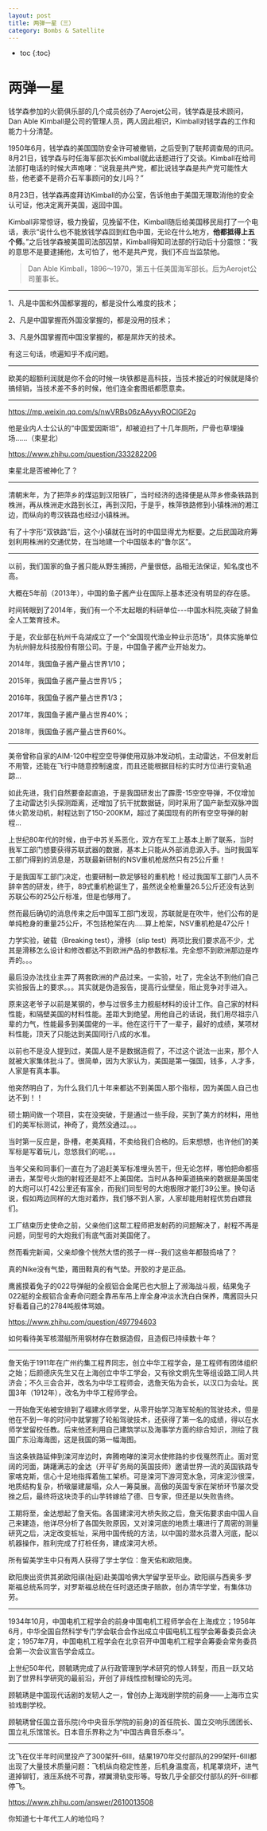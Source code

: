 ```yaml
---
layout: post
title: 两弹一星（三）
category: Bombs & Satellite 
---
```


* toc
{:toc}

# 两弹一星

钱学森参加的火箭俱乐部的几个成员创办了Aerojet公司，钱学森是技术顾问，Dan Able Kimball是公司的管理人员，两人因此相识，Kimball对钱学森的工作和能力十分清楚。

1950年6月，钱学森的美国国防安全许可被撤销，之后受到了联邦调查局的讯问。8月21日，钱学森与时任海军部次长Kimball就此话题进行了交谈。Kimball在给司法部打电话的时候大声咆哮：“说我是共产党，都比说钱学森是共产党可能性大些，他老婆不是蒋介石军事顾问的女儿吗？”

8月23日，钱学森再度拜访Kimball的办公室，告诉他由于美国无理取消他的安全认可证，他决定离开美国，返回中国。

Kimball非常惊讶，极力挽留，见挽留不住，Kimball随后给美国移民局打了一个电话，表示“说什么也不能放钱学森回到红色中国，无论在什么地方，**他都抵得上五个师**。”之后钱学森被美国司法部囚禁，Kimball得知司法部的行动后十分震惊：“我的意思不是要逮捕他，太可怕了，他不是共产党，我们不应当监禁他。

>Dan Able Kimball，1896～1970，第五十任美国海军部长。后为Aerojet公司董事长。

---

1、凡是中国和外国都掌握的，都是没什么难度的技术；

2、凡是中国掌握而外国没掌握的，都是没用的技术；

3、凡是外国掌握而中国没掌握的，都是屌炸天的技术。

有这三句话，喷遍知乎不成问题。

---

欧美的超额利润就是你不会的时候一块铁都是高科技，当技术接近的时候就是降价搞倾销，当技术差不多的时候，他们连全套图纸都愿意卖。

---

https://mp.weixin.qq.com/s/nwVRBs06zAAyyvROClGE2g

他是业内人士公认的“中国爱因斯坦”，却被迫扫了十几年厕所，尸骨也草埋操场……（束星北）

https://www.zhihu.com/question/333282206

束星北是否被神化了？

---

清朝末年，为了把萍乡的煤运到汉阳铁厂，当时经济的选择便是从萍乡修条铁路到株洲，再从株洲走水路到长江，再到汉阳，于是乎，株萍铁路修到小镇株洲的湘江边，而纵向的粤汉铁路也经过小镇株洲。

有了十字形“双铁路”后，这个小镇就在当时的中国显得尤为枢要。之后民国政府筹划利用株洲的交通优势，在当地建一个中国版本的“鲁尔区”。

---

以前，我们国家的鱼子酱只能从野生捕捞，产量很低，品相无法保证，知名度也不高。

大概在5年前（2013年），中国的鱼子酱产业在国际上基本还没有明显的存在感。

时间转眼到了2014年，我们有一个不太起眼的科研单位---中国水科院,突破了鲟鱼全人工繁育技术。

于是，农业部在杭州千岛湖成立了一个“全国现代渔业种业示范场”，具体实施单位为杭州鲟龙科技股份有限公司。于是，中国鱼子酱产业开始发力。

2014年，我国鱼子酱产量占世界1/10；

2015年，我国鱼子酱产量占世界1/5；

2016年，我国鱼子酱产量占世界1/3；

2017年，我国鱼子酱产量占世界40%；

2018年，我国鱼子酱产量占世界60%。

---

美帝曾称自家的AIM-120中程空空导弹使用双脉冲发动机，主动雷达，不但发射后不用管，还能在飞行中随意控制速度，而且还能根据目标的实时方位进行变轨追踪...

如此先进，我们自然要奋起直追，于是我国研发出了霹雳-15空空导弹，不仅增加了主动雷达引头探测距离，还增加了抗干扰数据链，同时采用了国产新型双脉冲固体火箭发动机，射程达到了150-200KM，超过了美国现有的所有空空导弹的射程...

上世纪80年代的时候，由于中苏关系恶化，双方在军工上基本上断了联系，当时我军工部门想要获得苏联武器的数据，基本上只能从外部消息源入手。当时我国军工部门得到的消息是，苏联最新研制的NSV重机枪居然只有25公斤重！

于是我国军工部门决定，也要研制一款足够轻的重机枪！经过我国军工部门人员不辞辛苦的研发，终于，89式重机枪诞生了，虽然说全枪重量26.5公斤还没有达到苏联公布的25公斤标准，但是也够用了。

然而最后确切的消息传来之后中国军工部门发现，苏联就是在吹牛，他们公布的是单纯枪身的重量25公斤，不包括枪架在内.....算上枪架，NSV重机枪是47公斤！

力学实验，破载（Breaking test），滑移（slip test）两项比我们要求高不少，尤其是滑移怎么设计和修改都达不到欧洲产品的参数标准。完全想不到欧洲那边是咋弄的。。。

最后没办法找业主弄了两套欧洲的产品过来。一实验，吐了，完全达不到他们自己实验报告上的要求。。。其实就是伪造报告，提高行业壁垒，阻止竞争对手进入。

原来这老爷子以前是某钢的，参与过很多主力舰艇材料的设计工作。自己家的材料性能，和隔壁美国的材料性能。差距大到绝望。用他自己的话说，我们用尽祖宗八辈的力气，性能最多到美国佬的一半。他在这行干了一辈子，最好的成绩，某项材料性能，顶天了只能达到美国同行八成的水准。

以前也不是没人提到过，美国人是不是数据造假了，不过这个说法一出来，那个人就被大家集体批斗了。很简单，因为大家认为，美国是第一强国，钱多，人才多，人家是有真本事。

他突然明白了，为什么我们几十年来都达不到美国人那个指标，因为美国人自己也达不到！！

硕士期间做一个项目，实在没突破，于是通过一些手段，买到了美方的材料，用他们的美军标测试，神奇了，竟然没通过。。。

当时第一反应是，卧槽，老美真精，不卖给我们合格的。后来想想，也许他们的美军标是写着玩儿，忽悠我们的呢。。。

当年父亲和同事们一直在为了追赶美军标准埋头苦干，但无论怎样，哪怕把命都搭进去，某型号火炮的射程还是赶不上美国佬。当时从各种渠道搞来的数据是美国佬的大炮可以打42公里还有富余，而我们同型号的大炮极限才能打39公里。换句话说，假如两边同样的大炮对着炸，我们够不到人家，人家却能用射程优势白嫖我们。

工厂结束历史使命之前，父亲他们这帮工程师把发射药的问题解决了，射程不再是问题，同型号的大炮我们有底气面对美国佬了。

然而看完新闻，父亲却像个恍然大悟的孩子一样--我们这些年都鼓捣啥了？

真的Nike没有气垫，莆田鞋真的有气垫。开胶的才是正品。

鹰酱摸着兔子的022导弹艇的全舰铝合金尾巴也大胆上了濒海战斗舰，结果兔子022艇的全舰铝合金寿命问题全靠吊车吊上岸全身冲淡水洗白白保养，鹰酱回头只好看着自己的2784吨舰体骂娘。

https://www.zhihu.com/question/497794603

如何看待美军核潜艇所用钢材存在数据造假，且造假已持续数十年？

---

詹天佑于1911年在广州约集工程界同志，创立中华工程学会，是工程师有团体组织之始；后颜德庆先生又在上海创立中华工学会，又有徐文炯先生等组设路工同人共济会；不久三会合并，改名为中华工程师会，选詹天佑为会长，以汉口为会址。民国3年（1912年），改名为中华工程师学会。

一开始詹天佑被安排到了福建水师学堂，从零开始学习海军轮船的驾驶技术，但是他在不到一年的时问中就掌握了轮船驾驶技术，还获得了第一名的成绩，得以在水师学堂留校任教。后来他还利用自己建筑学以及海事学方面的综合知识，测绘了我国广东沿海海图，这是我国的第一幅海图。

当这条铁路延伸到滦河岸边时，奔腾咆哮的滦河水使修路的步伐戛然而止。面对宽阔的河面，踌躇满志的金达（开平矿务局的英国技师）邀请世界一流的英国铁路专家喀克斯，信心十足地指挥着施工架桥。可是滦河下游河宽水急，河床泥沙很深，地质结构复杂，桥墩屡建屡塌，众人一筹莫展。高傲的英国专家在架桥环节屡次受挫之后，最终将这块烫手的山芋转嫁给了德、日专家，但还是以失败告终。

工期将至，金达想起了詹天佑。各国建滦河大桥失败之后，詹天佑要求由中国人自己来建造，他详尽分析了各国失败原因，又对滦河底的地质土壤进行了周密的测量研究之后，决定改变桩址，采用中国传统的方法，以中国的潜水员潜入河底，配以机器操作，胜利完成了打桩任务，建成滦河大桥。

所有留美学生中只有两人获得了学士学位：詹天佑和欧阳庚。

欧阳庚出资供其弟欧阳祺(祉庭)赴美国哈佛大学留学至毕业。欧阳祺与西奥多·罗斯福总统系同学，对罗斯福总统在任时退还庚子赔款，创办清华学堂，有集体功劳。

---

1934年10月，中国电机工程学会的前身中国电机工程师学会在上海成立；1956年6月，中华全国自然科学专门学会联合会作出成立中国电机工程学会筹备委员会决定；1957年7月，中国电机工程学会在北京召开中国电机工程学会筹委会常务委员会第一次会议宣告学会成立。

上世纪50年代，顾毓琇完成了从行政管理到学术研究的惊人转型，而且一跃又站到了世界科学研究的最前沿，开创了非线性控制理论的先河。

顾毓琇是中国现代话剧的发轫人之一，曾创办上海戏剧学院的前身——上海市立实验戏剧学校。

顾毓琇曾任国立音乐院(今中央音乐学院的前身)的首任院长、国立交响乐团团长、国立礼乐馆馆长。日本音乐界称之为“中国古典音乐泰斗”。

---

沈飞在仅半年时间里投产了300架歼-6III，结果1970年交付部队的299架歼-6III都出现了大量技术质量问题：飞机纵向稳定性差，后机身温度高，机尾罩烧坏，进气道掉铆钉，液压系统不可靠，襟翼滑轨变形等。导致几乎全部交付部队的歼-6III都停飞。

https://www.zhihu.com/answer/2610013508

你知道七十年代工人的地位吗？

